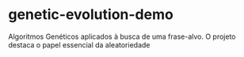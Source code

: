 # genetic-evolution-demo
Algoritmos Genéticos aplicados à busca de uma frase-alvo. O projeto destaca o papel essencial da aleatoriedade
